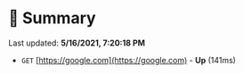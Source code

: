 # 📖 Summary
Last updated: **5/16/2021, 7:20:18 PM**

- `GET` [https://google.com](https://google.com) - **Up** (141ms)
